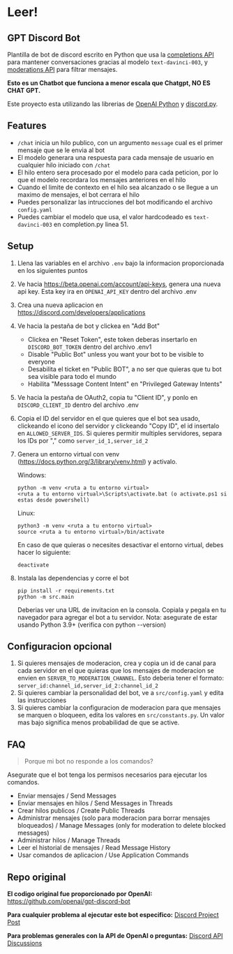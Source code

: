 # Leer!

## GPT Discord Bot

Plantilla de bot de discord escrito en Python que usa la [completions API](https://beta.openai.com/docs/api-reference/completions) para mantener conversaciones gracias al modelo `text-davinci-003`, y [moderations API](https://beta.openai.com/docs/api-reference/moderations) para filtrar mensajes.

**Esto es un Chatbot que funciona a menor escala que Chatgpt, NO ES CHAT GPT.**

Este proyecto esta utilizando las librerias de [OpenAI Python](https://github.com/openai/openai-python) y [discord.py](https://discordpy.readthedocs.io/).

## Features

- `/chat` inicia un hilo publico, con un argumento `message` cual es el primer mensaje que se le envia al bot
- El modelo generara una respuesta para cada mensaje de usuario en cualquier hilo iniciado con `/chat`
- El hilo entero sera procesado por el modelo para cada peticion, por lo que el modelo recordara los mensajes anteriores en el hilo
- Cuando el limite de contexto en el hilo sea alcanzado o se llegue a un maximo de mensajes, el bot cerrara el hilo
- Puedes personalizar las intrucciones del bot modificando el archivo `config.yaml` 
- Puedes cambiar el modelo que usa, el valor hardcodeado es `text-davinci-003` en completion.py linea 51.

## Setup

1. Llena las variables en el archivo `.env` bajo la informacion proporcionada en los siguientes puntos
1. Ve hacia https://beta.openai.com/account/api-keys, genera una nueva api key. Esta key ira en `OPENAI_API_KEY` dentro del archivo .env
1. Crea una nueva aplicacion en https://discord.com/developers/applications
1. Ve hacia la pestaña de bot y clickea en "Add Bot"
    - Clickea en "Reset Token", este token deberas insertarlo en `DISCORD_BOT_TOKEN` dentro del archivo .env1
    - Disable "Public Bot" unless you want your bot to be visible to everyone
    - Desabilita el ticket en "Public BOT", a no ser que quieras que tu bot sea visible para todo el mundo
    - Habilita "Messsage Content Intent" en "Privileged Gateway Intents"
1. Ve hacia la pestaña de OAuth2, copia tu "Client ID", y ponlo en `DISCORD_CLIENT_ID` dentro del archivo .env
1. Copia el ID del servidor en el que quieres que el bot sea usado, clickeando el icono del servidor y clickeando "Copy ID", el id insertalo en `ALLOWED_SERVER_IDS`. Si quieres permitir multiples servidores, separa los IDs por "," como `server_id_1,server_id_2`
1. Genera un entorno virtual con venv (https://docs.python.org/3/library/venv.html) y activalo.
    
    Windows:
    ```shell
    python -m venv <ruta a tu entorno virtual>
    <ruta a tu entorno virtual>\Scripts\activate.bat (o activate.ps1 si estas desde powershell)
    ```
    Linux:
    ```shell
    python3 -m venv <ruta a tu entorno virtual>
    source <ruta a tu entorno virtual>/bin/activate
    ```

    En caso de que quieras o necesites desactivar el entorno virtual, debes hacer lo siguiente:
    ```shell
    deactivate
    ```

1. Instala las dependencias y corre el bot
    ```
    pip install -r requirements.txt
    python -m src.main
    ```
    Deberias ver una URL de invitacion en la consola. Copiala y pegala en tu navegador para agregar el bot a tu servidor.
    Nota: asegurate de estar usando Python 3.9+ (verifica con python --version)

## Configuracion opcional

1. Si quieres mensajes de moderacion, crea y copia un id de canal para cada servidor en el que quieras que los mensajes de moderacion se envien en `SERVER_TO_MODERATION_CHANNEL`. Esto deberia tener el formato: `server_id:channel_id,server_id_2:channel_id_2`
1. Si quieres cambiar la personalidad del bot, ve a `src/config.yaml` y edita las instrucciones
1. Si quieres cambiar la configuracion de moderacion para que mensajes se marquen o bloqueen, edita los valores en `src/constants.py`. Un valor mas bajo significa menos probabilidad de que se active.

## FAQ

> Porque mi bot no responde a los comandos?

Asegurate que el bot tenga los permisos necesarios para ejecutar los comandos.
- Enviar mensajes / Send Messages
- Enviar mensajes en hilos / Send Messages in Threads
- Crear hilos publicos / Create Public Threads 
- Administrar mensajes (solo para moderacion para borrar mensajes bloqueados) / Manage Messages (only for moderation to delete blocked messages)
- Administrar hilos / Manage Threads
- Leer el historial de mensajes / Read Message History
- Usar comandos de aplicacion / Use Application Commands

## Repo original

**El codigo original fue proporcionado por OpenAI:** https://github.com/openai/gpt-discord-bot

**Para cualquier problema al ejecutar este bot especifico:** [Discord Project Post](https://discord.com/channels/974519864045756446/1055336272543092757)

**Para problemas generales con la API de OpenAI o preguntas:** [Discord API Discussions](https://discord.com/channels/974519864045756446/1037561178286739466)